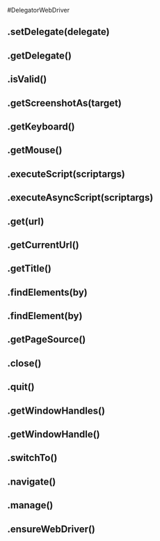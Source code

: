 #DelegatorWebDriver
## .setDelegate(delegate)


## .getDelegate()


## .isValid()


## .getScreenshotAs(target)


## .getKeyboard()


## .getMouse()


## .executeScript(scriptargs)


## .executeAsyncScript(scriptargs)


## .get(url)


## .getCurrentUrl()


## .getTitle()


## .findElements(by)


## .findElement(by)


## .getPageSource()


## .close()


## .quit()


## .getWindowHandles()


## .getWindowHandle()


## .switchTo()


## .navigate()


## .manage()


## .ensureWebDriver()

